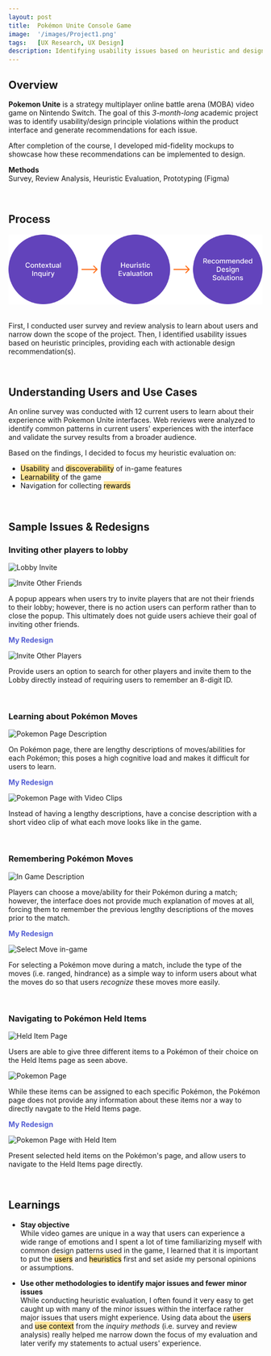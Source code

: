 ```yaml
---
layout: post
title:  Pokémon Unite Console Game
image:  '/images/Project1.png'
tags:   [UX Research, UX Design]
description: Identifying usability issues based on heuristic and design principles
---
```

## Overview
**Pokemon Unite** is a strategy multiplayer online battle arena (MOBA) video game on Nintendo Switch. The goal of this *3-month-long* academic project was to identify usability/design principle violations within the product interface and generate recommendations for each issue. 

After completion of the course, I developed mid-fidelity mockups to showcase how these recommendations can be implemented to design. 

**Methods**<br>
Survey, Review Analysis, Heuristic Evaluation, Prototyping (Figma)

<br>

## Process
<center><img src="/images/EvalProcess.png" alt="Evaluation process"></center> <br>

First, I conducted user survey and review analysis to learn about users and narrow down the scope of the project. Then, I identified usability issues based on heuristic principles, providing each with actionable design recommendation(s).

<br>

## Understanding Users and Use Cases
An online survey was conducted with 12 current users to learn about their experience with Pokemon Unite interfaces. Web reviews were analyzed to identify common patterns in current users' experiences with the interface and validate the survey results from a broader audience.

Based on the findings, I decided to focus my heuristic evaluation on:
* <mark style="background-color: #FFE599">Usability</mark> and <mark style="background-color: #FFE599">discoverability</mark> of in-game features 
* <mark style="background-color: #FFE599">Learnability</mark> of the game
* Navigation for collecting <mark style="background-color: #FFE599">rewards</mark>

<br>

## Sample Issues & Redesigns

### Inviting other players to lobby
![Lobby Invite]({{site.baseurl}}/images/Lobby_1.png)

![Invite Other Friends]({{site.baseurl}}/images/Lobby_2.jpg)

A popup appears when users try to invite players that are not their friends to their lobby; however, there is no action users can perform rather than to close the popup. This ultimately does not guide users achieve their goal of inviting other friends. 

<span style="color: #545ed4;">**My Redesign**</span>

![Invite Other Players]({{site.baseurl}}/images/InviteOtherPlayers.gif)

Provide users an option to search for other players and invite them to the Lobby directly instead of requiring users to remember an 8-digit ID.

<br>

### Learning about Pokémon Moves
![Pokemon Page Description]({{site.baseurl}}/images/Recognition_1.jpg)

On Pokémon page, there are lengthy descriptions of moves/abilities for each Pokémon; this poses a high cognitive load and makes it difficult for users to learn.

<span style="color: #545ed4;">**My Redesign**</span>

![Pokemon Page with Video Clips]({{site.baseurl}}/images/PokemonMove.gif)

Instead of having a lengthy descriptions, have a concise description with a short video clip of what each move looks like in the game.

<br>

### Remembering Pokémon Moves

![In Game Description]({{site.baseurl}}/images/Recognition_2.png)

Players can choose a move/ability for their Pokémon during a match; however, the interface does not provide much explanation of moves at all, forcing them to remember the previous lengthy descriptions of the moves prior to the match.

<span style="color: #545ed4;">**My Redesign**</span>

![Select Move in-game]({{site.baseurl}}/images/SelectMove.png)

For selecting a Pokémon move during a match, include the type of the moves (i.e. ranged, hindrance) as a simple way to inform users about what the moves do so that users *recognize* these moves more easily.

<br>

### Navigating to Pokémon Held Items
![Held Item Page]({{site.baseurl}}/images/Cross_1.jpg)

Users are able to give three different items to a Pokémon of their choice on the Held Items page as seen above. 

![Pokemon Page]({{site.baseurl}}/images/Cross_2.jpg)

While these items can be assigned to each specific Pokémon, the Pokémon page does not provide any information about these items nor a way to directly navgate to the Held Items page.

<span style="color: #545ed4;">**My Redesign**</span>

![Pokemon Page with Held Item]({{site.baseurl}}/images/Pokemon_v2.png)

Present selected held items on the Pokémon's page, and allow users to navigate to the Held Items page directly.

<br>

## Learnings
* **Stay objective** <br>
While video games are unique in a way that users can experience a wide range of emotions and I spent a lot of time familiarizing myself with common design patterns used in the game, I learned that it is important to put the <mark style="background-color: #FFE599">users</mark> and <mark style="background-color: #FFE599">heuristics</mark> first and set aside my personal opinions or assumptions.

* **Use other methodologies to identify major issues and fewer minor issues** <br>
While conducting heuristic evaluation, I often found it very easy to get caught up with many of the minor issues within the interface rather major issues that users might experience. Using data about the <mark style="background-color: #FFE599">users</mark> and <mark style="background-color: #FFE599">use context</mark> from the *inquiry methods* (i.e. survey and review analysis) really helped me narrow down the focus of my evaluation and later verify my statements to actual users' experience.
